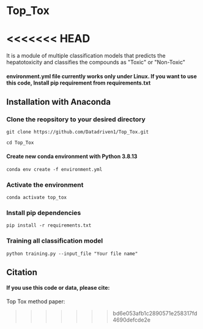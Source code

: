 # Top_Tox
<<<<<<< HEAD
=======
It is a module of multiple classification models that predicts the hepatotoxicity and classifies the compounds as "Toxic" or "Non-Toxic"

#### environment.yml file currently works only under Linux. If you want to use this code, Install pip requirement from requirements.txt


## Installation with Anaconda

### Clone the reopsitory to your desired directory
```
git clone https://github.com/Datadriven1/Top_Tox.git
```
```
cd Top_Tox
```
#### Create new conda environment with Python 3.8.13
```
conda env create -f environment.yml
```
### Activate the environment
```
conda activate top_tox
```
### Install pip dependencies
```
pip install -r requirements.txt
```
### Training all classification model
```
python training.py --input_file "Your file name"
```
## Citation
#### If you use this code or data, please cite:

Top Tox method paper:
>>>>>>> bd6e053afb1c2890571e258317fd4690defcde2e
